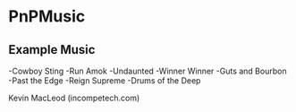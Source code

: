 PnPMusic
========


## Example Music
-Cowboy Sting 
-Run Amok
-Undaunted
-Winner Winner
-Guts and Bourbon
-Past the Edge
-Reign Supreme
-Drums of the Deep

Kevin MacLeod (incompetech.com)
